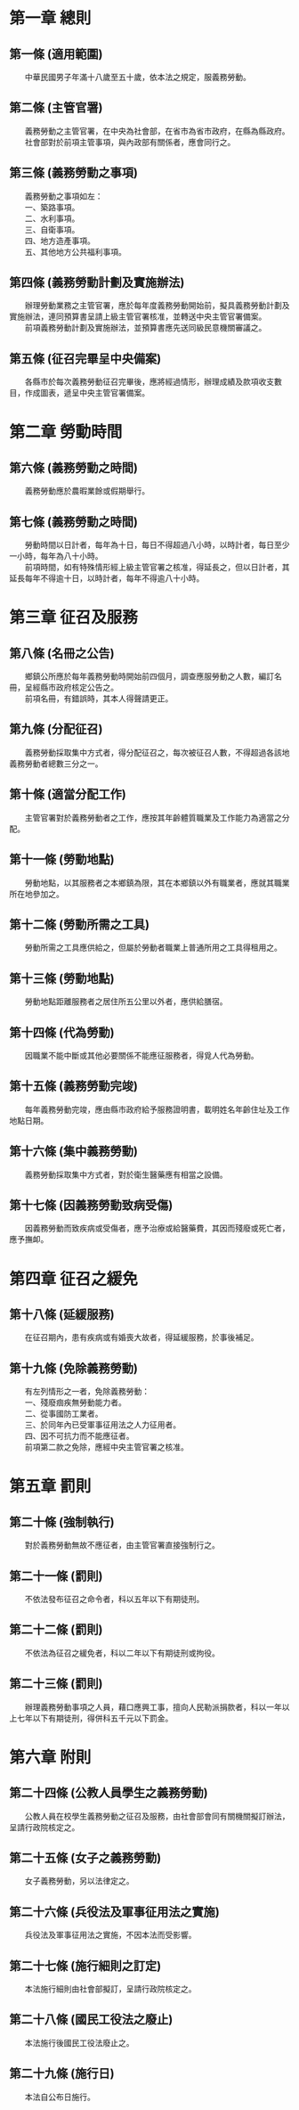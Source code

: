 第一章  總則
============
第一條 (適用範圍)
-----------------
　　中華民國男子年滿十八歲至五十歲，依本法之規定，服義務勞動。  


第二條 (主管官署)
-----------------
　　義務勞動之主管官署，在中央為社會部，在省市為省市政府，在縣為縣政府。  
　　社會部對於前項主管事項，與內政部有關係者，應會同行之。  


第三條 (義務勞動之事項)
-----------------------
　　義務勞動之事項如左：  
　　一、築路事項。  
　　二、水利事項。  
　　三、自衛事項。  
　　四、地方造產事項。  
　　五、其他地方公共福利事項。  


第四條 (義務勞動計劃及實施辦法)
-------------------------------
　　辦理勞動業務之主管官署，應於每年度義務勞動開始前，擬具義務勞動計劃及實施辦法，連同預算書呈請上級主管官署核准，並轉送中央主管官署備案。  
　　前項義務勞動計劃及實施辦法，並預算書應先送同級民意機關審議之。  


第五條 (征召完畢呈中央備案)
---------------------------
　　各縣市於每次義務勞動征召完畢後，應將經過情形，辦理成績及款項收支數目，作成圖表，遞呈中央主管官署備案。  


第二章  勞動時間
================
第六條 (義務勞動之時間)
-----------------------
　　義務勞動應於農暇業餘或假期舉行。  


第七條 (義務勞動之時間)
-----------------------
　　勞動時間以日計者，每年為十日，每日不得超過八小時，以時計者，每日至少一小時，每年為八十小時。  
　　前項時間，如有特殊情形經上級主管官署之核准，得延長之，但以日計者，其延長每年不得逾十日，以時計者，每年不得逾八十小時。  


第三章  征召及服務
==================
第八條 (名冊之公告)
-------------------
　　鄉鎮公所應於每年義務勞動時開始前四個月，調查應服勞動之人數，編訂名冊，呈經縣市政府核定公告之。  
　　前項名冊，有錯誤時，其本人得聲請更正。  


第九條 (分配征召)
-----------------
　　義務勞動採取集中方式者，得分配征召之，每次被征召人數，不得超過各該地義務勞動者總數三分之一。  


第十條 (適當分配工作)
---------------------
　　主管官署對於義務勞動者之工作，應按其年齡體質職業及工作能力為適當之分配。  


第十一條 (勞動地點)
-------------------
　　勞動地點，以其服務者之本鄉鎮為限，其在本鄉鎮以外有職業者，應就其職業所在地參加之。  


第十二條 (勞動所需之工具)
-------------------------
　　勞動所需之工具應供給之，但屬於勞動者職業上普通所用之工具得租用之。  


第十三條 (勞動地點)
-------------------
　　勞動地點距離服務者之居住所五公里以外者，應供給膳宿。  


第十四條 (代為勞動)
-------------------
　　因職業不能中斷或其他必要關係不能應征服務者，得覓人代為勞動。  


第十五條 (義務勞動完竣)
-----------------------
　　每年義務勞動完竣，應由縣市政府給予服務證明書，載明姓名年齡住址及工作地點日期。  


第十六條 (集中義務勞動)
-----------------------
　　義務勞動採取集中方式者，對於衛生醫藥應有相當之設備。  


第十七條 (因義務勞動致病受傷)
-----------------------------
　　因義務勞動而致疾病或受傷者，應予治療或給醫藥費，其因而殘廢或死亡者，應予撫卹。  


第四章  征召之緩免
==================
第十八條 (延緩服務)
-------------------
　　在征召期內，患有疾病或有婚喪大故者，得延緩服務，於事後補足。  


第十九條 (免除義務勞動)
-----------------------
　　有左列情形之一者，免除義務勞動：  
　　一、殘廢痼疾無勞動能力者。  
　　二、從事國防工業者。  
　　三、於同年內已受軍事征用法之人力征用者。  
　　四、因不可抗力而不能應征者。  
　　前項第二款之免除，應經中央主管官署之核准。  


第五章  罰則
============
第二十條 (強制執行)
-------------------
　　對於義務勞動無故不應征者，由主管官署直接強制行之。  


第二十一條 (罰則)
-----------------
　　不依法發布征召之命令者，科以五年以下有期徒刑。  


第二十二條 (罰則)
-----------------
　　不依法為征召之緩免者，科以二年以下有期徒刑或拘役。  


第二十三條 (罰則)
-----------------
　　辦理義務勞動事項之人員，藉口應興工事，擅向人民勒派捐款者，科以一年以上七年以下有期徒刑，得併科五千元以下罰金。  


第六章  附則
============
第二十四條 (公教人員學生之義務勞動)
-----------------------------------
　　公教人員在校學生義務勞動之征召及服務，由社會部會同有關機關擬訂辦法，呈請行政院核定之。  


第二十五條 (女子之義務勞動)
---------------------------
　　女子義務勞動，另以法律定之。  


第二十六條 (兵役法及軍事征用法之實施)
-------------------------------------
　　兵役法及軍事征用法之實施，不因本法而受影響。  


第二十七條 (施行細則之訂定)
---------------------------
　　本法施行細則由社會部擬訂，呈請行政院核定之。  


第二十八條 (國民工役法之廢止)
-----------------------------
　　本法施行後國民工役法廢止之。  


第二十九條 (施行日)
-------------------
　　本法自公布日施行。